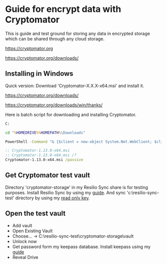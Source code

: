 # Guide for encrypt data with Cryptomator
This is guide and test ground for storing any data in encrypted storage which can be shared through any cloud storage.

  https://cryptomator.org

  https://cryptomator.org/downloads/


## Installing in Windows

Quick version:
Download 'Cryptomator-X.X.X-x64.msi' and install it.

  https://cryptomator.org/downloads/

  https://cryptomator.org/downloads/win/thanks/

Here is batch script for downloading and installing Cryptomator.

```bat
C:

cd "%HOMEDRIVE%%HOMEPATH%\Downloads"

PowerShell -Command "& {$client = new-object System.Net.WebClient; $client.DownloadFile('https://github.com/cryptomator/cryptomator/releases/download/1.13.0/Cryptomator-1.13.0-x64.msi','.\Cryptomator-1.13.0-x64.msi')}"

:: Cryptomator-1.13.0-x64.msi
:: Cryptomator-1.13.0-x64.msi /?
Cryptomator-1.13.0-x64.msi /passive
```

<!---

### Install Dokany driver
NOTE: Cryptomator recommeds to download and install driver [Dokany](https://github.com/dokan-dev/dokany/releases)

  https://dokan-dev.github.io/

  https://github.com/dokan-dev/dokany/releases

  https://github.com/dokan-dev/dokany/releases/download/v1.5.1.1000/DokanSetup.exe


NOTE: Dokany version 2 is not yet supported by Cryptomator. So download version 1.

Read more about [Cryptomator issue](https://github.com/cryptomator/cryptomator/issues/2001)

Quick version:
Download 'DokanSetup.exe' and install it.

Here is batch script for downloading and installing Dokan.

```bat
C:

cd "%HOMEDRIVE%%HOMEPATH%\Downloads"

:: PowerShell -Command "& {$client = new-object System.Net.WebClient; $client.DownloadFile('https://github.com/dokan-dev/dokany/releases/download/v2.0.3.2000/DokanSetup.exe','.\DokanSetup-2.0.3.2000.exe')}"
PowerShell -Command "& {$client = new-object System.Net.WebClient; $client.DownloadFile('https://github.com/dokan-dev/dokany/releases/download/v1.5.1.1000/DokanSetup.exe','.\DokanSetup-1.5.1.1000.exe')}"

:: DokanSetup-2.0.3.2000.exe
:: DokanSetup-2.0.3.2000.exe /?
:: DokanSetup-2.0.3.2000.exe /passive
DokanSetup-1.5.1.1000.exe /passive
```

Make sure Dokany is selected as the volume type for Cryptomator.

![Select volume type Dokany](Select-volume-type.png)

--->


## Get Cryptomator test vault

Directory 'cryptomator-storage' in my Resilio Sync share is for testing purposes.
Install Resilio Sync by using my [guide](https://github.com/lordmikefin/resilio-sync-guide).
And sync 'c:\resilio-sync-test' directory by using my [read only key](https://github.com/lordmikefin/resilio-sync-guide/blob/main/sync/with-key.md).

## Open the test vault

 * Add vault
 * Open Existing Vault
 * Choose... -> C:\resilio-sync-test\cryptomator-storage\vault
 * Unlock now
 * Get password form my keepass database. Install keepass using my [guide](https://github.com/lordmikefin/keepass-guide)
 * Reveal Drive



